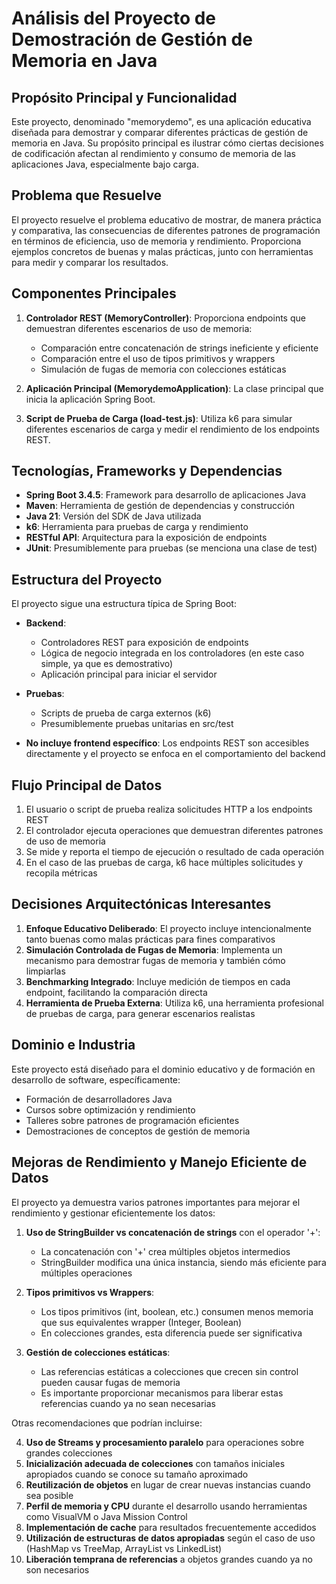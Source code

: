 # Análisis del Proyecto de Demostración de Gestión de Memoria en Java

## Propósito Principal y Funcionalidad

Este proyecto, denominado "memorydemo", es una aplicación educativa diseñada para demostrar y comparar diferentes prácticas de gestión de memoria en Java. Su propósito principal es ilustrar cómo ciertas decisiones de codificación afectan al rendimiento y consumo de memoria de las aplicaciones Java, especialmente bajo carga.

## Problema que Resuelve

El proyecto resuelve el problema educativo de mostrar, de manera práctica y comparativa, las consecuencias de diferentes patrones de programación en términos de eficiencia, uso de memoria y rendimiento. Proporciona ejemplos concretos de buenas y malas prácticas, junto con herramientas para medir y comparar los resultados.

## Componentes Principales

1. **Controlador REST (MemoryController)**: Proporciona endpoints que demuestran diferentes escenarios de uso de memoria:
   - Comparación entre concatenación de strings ineficiente y eficiente
   - Comparación entre el uso de tipos primitivos y wrappers
   - Simulación de fugas de memoria con colecciones estáticas

2. **Aplicación Principal (MemorydemoApplication)**: La clase principal que inicia la aplicación Spring Boot.

3. **Script de Prueba de Carga (load-test.js)**: Utiliza k6 para simular diferentes escenarios de carga y medir el rendimiento de los endpoints REST.

## Tecnologías, Frameworks y Dependencias

- **Spring Boot 3.4.5**: Framework para desarrollo de aplicaciones Java
- **Maven**: Herramienta de gestión de dependencias y construcción
- **Java 21**: Versión del SDK de Java utilizada
- **k6**: Herramienta para pruebas de carga y rendimiento
- **RESTful API**: Arquitectura para la exposición de endpoints
- **JUnit**: Presumiblemente para pruebas (se menciona una clase de test)

## Estructura del Proyecto

El proyecto sigue una estructura típica de Spring Boot:

- **Backend**:
  - Controladores REST para exposición de endpoints
  - Lógica de negocio integrada en los controladores (en este caso simple, ya que es demostrativo)
  - Aplicación principal para iniciar el servidor

- **Pruebas**:
  - Scripts de prueba de carga externos (k6)
  - Presumiblemente pruebas unitarias en src/test

- **No incluye frontend específico**: Los endpoints REST son accesibles directamente y el proyecto se enfoca en el comportamiento del backend

## Flujo Principal de Datos

1. El usuario o script de prueba realiza solicitudes HTTP a los endpoints REST
2. El controlador ejecuta operaciones que demuestran diferentes patrones de uso de memoria
3. Se mide y reporta el tiempo de ejecución o resultado de cada operación
4. En el caso de las pruebas de carga, k6 hace múltiples solicitudes y recopila métricas

## Decisiones Arquitectónicas Interesantes

1. **Enfoque Educativo Deliberado**: El proyecto incluye intencionalmente tanto buenas como malas prácticas para fines comparativos
2. **Simulación Controlada de Fugas de Memoria**: Implementa un mecanismo para demostrar fugas de memoria y también cómo limpiarlas
3. **Benchmarking Integrado**: Incluye medición de tiempos en cada endpoint, facilitando la comparación directa
4. **Herramienta de Prueba Externa**: Utiliza k6, una herramienta profesional de pruebas de carga, para generar escenarios realistas

## Dominio e Industria

Este proyecto está diseñado para el dominio educativo y de formación en desarrollo de software, específicamente:
- Formación de desarrolladores Java
- Cursos sobre optimización y rendimiento
- Talleres sobre patrones de programación eficientes
- Demostraciones de conceptos de gestión de memoria

## Mejoras de Rendimiento y Manejo Eficiente de Datos

El proyecto ya demuestra varios patrones importantes para mejorar el rendimiento y gestionar eficientemente los datos:

1. **Uso de StringBuilder vs concatenación de strings** con el operador '+':
   - La concatenación con '+' crea múltiples objetos intermedios
   - StringBuilder modifica una única instancia, siendo más eficiente para múltiples operaciones

2. **Tipos primitivos vs Wrappers**:
   - Los tipos primitivos (int, boolean, etc.) consumen menos memoria que sus equivalentes wrapper (Integer, Boolean)
   - En colecciones grandes, esta diferencia puede ser significativa

3. **Gestión de colecciones estáticas**:
   - Las referencias estáticas a colecciones que crecen sin control pueden causar fugas de memoria
   - Es importante proporcionar mecanismos para liberar estas referencias cuando ya no sean necesarias

Otras recomendaciones que podrían incluirse:

4. **Uso de Streams y procesamiento paralelo** para operaciones sobre grandes colecciones
5. **Inicialización adecuada de colecciones** con tamaños iniciales apropiados cuando se conoce su tamaño aproximado
6. **Reutilización de objetos** en lugar de crear nuevas instancias cuando sea posible
7. **Perfil de memoria y CPU** durante el desarrollo usando herramientas como VisualVM o Java Mission Control
8. **Implementación de cache** para resultados frecuentemente accedidos
9. **Utilización de estructuras de datos apropiadas** según el caso de uso (HashMap vs TreeMap, ArrayList vs LinkedList)
10. **Liberación temprana de referencias** a objetos grandes cuando ya no son necesarios
